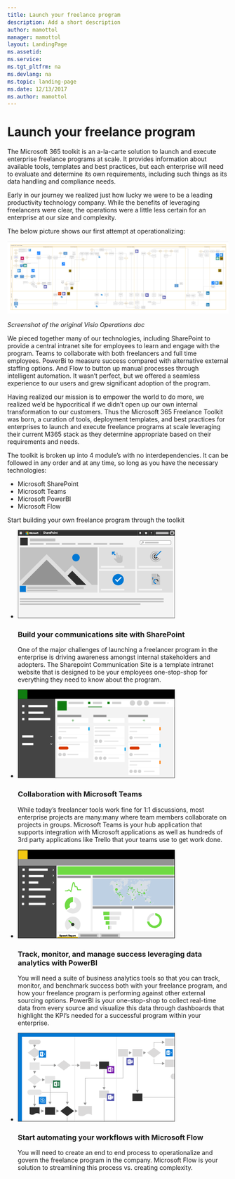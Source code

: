 ```yaml
---
title: Launch your freelance program
description: Add a short description
author: mamottol
manager: mamottol
layout: LandingPage
ms.assetid: 
ms.service: 
ms.tgt_pltfrm: na
ms.devlang: na
ms.topic: landing-page
ms.date: 12/13/2017
ms.author: mamottol
---
```

Launch your freelance program
=================================

The Microsoft 365 toolkit is an a-la-carte solution to launch and execute
enterprise freelance programs at scale. It provides information about available
tools, templates and best practices, but each enterprise will need to evaluate
and determine its own requirements, including such things as its data handling
and compliance needs.

Early in our journey we realized just how lucky we were to be a leading
productivity technology company. While the benefits of leveraging freelancers
were clear, the operations were a little less certain for an enterprise at our
size and complexity.

The below picture shows our first attempt at operationalizing:

![Screenshot of the original Visio Operations doc](media/6a5f3b4c803c5a688cf7bc97dc62a19a.png)

*Screenshot of the original Visio Operations doc*

We pieced together many of our technologies, including SharePoint to provide a
central intranet site for employees to learn and engage with the program. Teams
to collaborate with both freelancers and full time employees. PowerBi to measure
success compared with alternative external staffing options. And Flow to button
up manual processes through intelligent automation. It wasn’t perfect, but we
offered a seamless experience to our users and grew significant adoption of the
program.

Having realized our mission is to empower the world to do more, we realized we’d
be hypocritical if we didn’t open up our own internal transformation to our
customers. Thus the Microsoft 365 Freelance Toolkit was born, a curation of
tools, deployment templates, and best practices for enterprises to launch and
execute freelance programs at scale leveraging their current M365 stack as they
determine appropriate based on their requirements and needs.

The toolkit is broken up into 4 module’s with no interdependencies. It can be
followed in any order and at any time, so long as you have the necessary
technologies:
- Microsoft SharePoint
- Microsoft Teams
- Microsoft PowerBI
- Microsoft Flow


Start building your own freelance program through the toolkit

<ul class="panelContent cardsW cols cols2">
    <li>
        <div class="cardSize">
            <div class="cardPadding">
                <div class="card">
                    <div class="cardImageOuter">
                        <div class="cardImage">
                            <img src="media/M365_Freelance_communications_comm_site_358x201.png" alt="A SharePoint communications hub" />
                        </div>
                    </div>
                    <div class="cardText">
                        <h3>Build your communications site with SharePoint</h3>
                        <p>One of the major challenges of launching a freelancer program in the enterprise is driving awareness amongst internal stakeholders and adopters. The Sharepoint Communication Site is a template intranet website that is designed to be your employees one-stop-shop for everything they need to know about the program.</p>
                    </div>
                </div>
            </div>
        </div>
    </li>
    <li>
        <div class="cardSize">
            <div class="cardPadding">
                <div class="card">
                    <div class="cardImageOuter">
                        <div class="cardImage">
                            <img src="media/M365_Freelance_collaboration_plannerviewsmall.png" alt="a Planner board inside Microsoft Teams" />
                        </div>
                    </div>
                    <div class="cardText">
                        <h3>Collaboration with Microsoft Teams</h3>
                        <p>While today’s freelancer tools work fine for 1:1 discussions, most enterprise projects are many:many where team members collaborate on projects in groups. Microsoft Teams is your hub application that supports integration with Microsoft applications as well as hundreds of 3rd party applications like Trello that your teams use to get work done. </p>
                    </div>
                </div>
            </div>
        </div>
    </li>
    <li>
        <div class="cardSize">
            <div class="cardPadding">
                <div class="card">
                    <div class="cardImageOuter">
                        <div class="cardImage">
                            <img src="media/M365_Freelance_visibility_upworkreport.png" alt="a PowerBI dashboard" />
                        </div>
                    </div>
                    <div class="cardText">
                        <h3>Track, monitor, and manage success leveraging data analytics with PowerBI</h3>
                        <p>You will need a suite of business analytics tools so that you can track, monitor, and benchmark success both with your freelance program, and how your freelance program is performing against other external sourcing options. PowerBI is your one-stop-shop to collect real-time data from every source and visualize this data through dashboards that highlight the KPI’s needed for a successful program within your enterprise.</p>
                    </div>
                </div>
            </div>
        </div>
    </li>
    <li>
        <div class="cardSize">
            <div class="cardPadding">
                <div class="card">
                    <div class="cardImageOuter">
                        <div class="cardImage">
                            <img src="media/M365_Freelance_cognitiveload_358x201.png" alt="a Visio representation of a workflow" />
                        </div>
                    </div>
                    <div class="cardText">
                        <h3>Start automating your workflows with Microsoft Flow</h3>
                        <p>You will need to create an end to end process to operationalize and govern the freelance program in the company. Microsoft Flow is your solution to streamlining this process vs. creating complexity. </p>
                    </div>
                </div>
            </div>
        </div>
    </li>
</ul>
